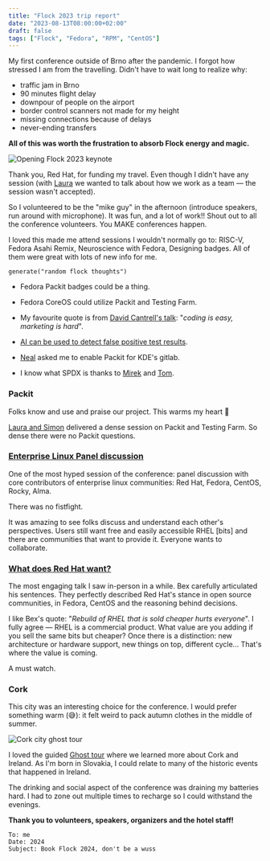 ```yaml
---
title: "Flock 2023 trip report"
date: "2023-08-13T08:00:00+02:00"
draft: false
tags: ["Flock", "Fedora", "RPM", "CentOS"]
---
```


My first conference outside of Brno after the pandemic. I forgot how stressed I
am from the travelling. Didn't have to wait long to realize why:
- traffic jam in Brno
- 90 minutes flight delay
- downpour of people on the airport
- border control scanners not made for my height
- missing connections because of delays
- never-ending transfers

**All of this was worth the frustration to absorb Flock energy and magic.**

<!--more-->

![Opening Flock 2023 keynote](/img/flock2023-keynote.jpg)

Thank you, Red Hat, for funding my travel. Even though I didn't have any
session (with [Laura](https://fosstodon.org/@lbarcziova) we wanted to talk about how we work as a team — the
session wasn't accepted).

So I volunteered to be the "mike guy" in the afternoon (introduce speakers, run
around with microphone). It was fun, and a lot of work!! Shout out to all the
conference volunteers. You MAKE conferences happen.

I loved this made me attend sessions I wouldn't normally go to: RISC-V, Fedora
Asahi Remix, Neuroscience with Fedora, Designing badges. All of them were great
with lots of new info for me.

`generate("random flock thoughts")`

- Fedora Packit badges could be a thing.

- Fedora CoreOS could utilize Packit and Testing Farm.

- My favourite quote is from [David Cantrell's
  talk](https://flock2023.sched.com/event/1Or06/rpminspect-lessons-from-three-distributions):
  "*coding is easy, marketing is hard*".

- [AI can be used to detect false positive test results](https://flock2023.sched.com/event/1Or2N/using-aiml-to-process-automated-test-results-from-openqa).

- [Neal](https://fosstodon.org/@Conan_Kudo) asked me to enable Packit for KDE's gitlab.

- I know what SPDX is thanks to [Mirek](https://flock2023.sched.com/event/1Or1S/the-case-of-spdx-vs-fedora) and [Tom](https://flock2023.sched.com/event/1PCgX/hackfest-spdx-licensing).

### Packit
Folks know and use and praise our project. This warms my heart 💙

[Laura and
Simon](https://flock2023.sched.com/event/1Or6y/packit-testing-farm-and-fedora-the-perfect-marriage)
delivered a dense session on Packit and Testing Farm. So dense there were no
Packit questions.

### [Enterprise Linux Panel discussion](https://flock2023.sched.com/event/1Or6Q/panel-upstream-collaboration-cooperation-in-the-enterprise-linux-ecosystem)

One of the most hyped session of the conference: panel discussion with core
contributors of enterprise linux communities: Red Hat, Fedora, CentOS, Rocky,
Alma.

There was no fistfight.

It was amazing to see folks discuss and understand each other's perspectives.
Users still want free and easily accessible RHEL [bits] and there are
communities that want to provide it. Everyone wants to collaborate.

### [What does Red Hat want?](https://flock2023.sched.com/event/1Or66/keynote-what-does-red-hat-want)
The most engaging talk I saw in-person in a while. Bex carefully articulated
his sentences. They perfectly described Red Hat's stance in open source
communities, in Fedora, CentOS and the reasoning behind decisions.

I like Bex's quote: "*Rebuild of RHEL that is sold cheaper hurts everyone*". I
fully agree — RHEL is a commercial product. What value are you adding if you
sell the same bits but cheaper? Once there is a distinction: new architecture
or hardware support, new things on top, different cycle... That's where the
value is coming.

A must watch.

### Cork
This city was an interesting choice for the conference. I would prefer
something warm (😅): it felt weird to pack autumn clothes in the middle of
summer.

![Cork city ghost tour](/img/flock2023-tour.jpg)

I loved the guided [Ghost tour](https://corkghosttour.ie/) where we learned
more about Cork and Ireland. As I'm born in Slovakia, I could relate to many of
the historic events that happened in Ireland.

The drinking and social aspect of the conference was draining my batteries
hard. I had to zone out multiple times to recharge so I could withstand the
evenings.

**Thank you to volunteers, speakers, organizers and the hotel staff!**

```
To: me
Date: 2024
Subject: Book Flock 2024, don't be a wuss
```
